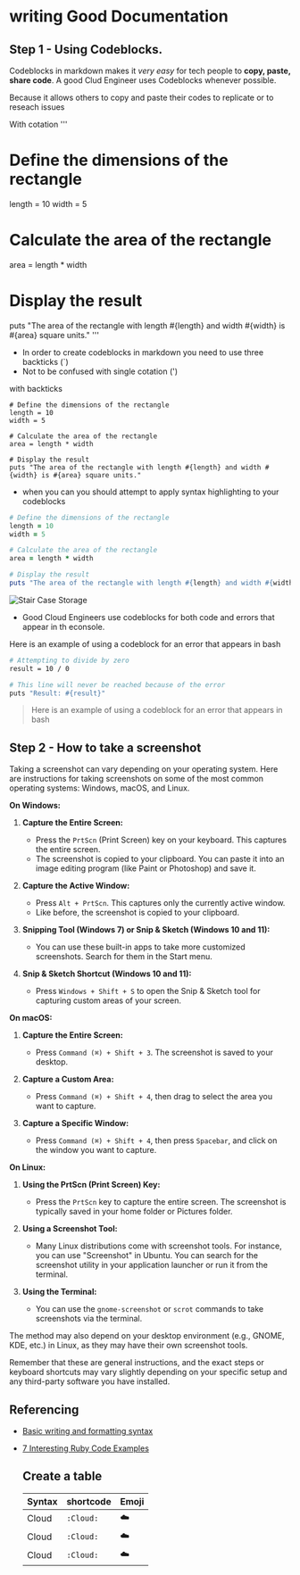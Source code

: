 # writing Good Documentation

## Step 1 - Using Codeblocks.

Codeblocks in markdown makes it *very easy* for tech people to **copy, paste, share code**.
A good Clud Engineer uses Codeblocks whenever possible.

Because it allows others to copy and paste their codes to replicate or to reseach issues

With cotation
'''
# Define the dimensions of the rectangle
length = 10
width = 5

# Calculate the area of the rectangle
area = length * width

# Display the result
puts "The area of the rectangle with length #{length} and width #{width} is #{area} square units."
'''

 - In order to create codeblocks in markdown you need to use three backticks (`)
 - Not to be confused with single cotation (')


with backticks
```
# Define the dimensions of the rectangle
length = 10
width = 5

# Calculate the area of the rectangle
area = length * width

# Display the result
puts "The area of the rectangle with length #{length} and width #{width} is #{area} square units."
```

- when you can you should attempt to apply syntax highlighting to your codeblocks

``` ruby
# Define the dimensions of the rectangle
length = 10
width = 5

# Calculate the area of the rectangle
area = length * width

# Display the result
puts "The area of the rectangle with length #{length} and width #{width} is #{area} square units."
```

  ![Stair Case Storage](https://github.com/Judy-Aza/github-docs-example/assets/51134112/4a5d7169-eeca-427b-8471-053cb3e24911)

- Good Cloud Engineers use codeblocks for both code and errors that appear in th econsole.

Here is an example of using a codeblock for an error that appears in bash
  ```bash
# Attempting to divide by zero
result = 10 / 0

# This line will never be reached because of the error
puts "Result: #{result}"
```
>Here is an example of using a codeblock for an error that appears in bash

## Step 2 - How to take a screenshot

Taking a screenshot can vary depending on your operating system. Here are instructions for taking screenshots on some of the most common operating systems: Windows, macOS, and Linux.

**On Windows:**

1. **Capture the Entire Screen:**
   - Press the `PrtScn` (Print Screen) key on your keyboard. This captures the entire screen.
   - The screenshot is copied to your clipboard. You can paste it into an image editing program (like Paint or Photoshop) and save it.

2. **Capture the Active Window:**
   - Press `Alt + PrtScn`. This captures only the currently active window.
   - Like before, the screenshot is copied to your clipboard.

3. **Snipping Tool (Windows 7) or Snip & Sketch (Windows 10 and 11):**
   - You can use these built-in apps to take more customized screenshots. Search for them in the Start menu.

4. **Snip & Sketch Shortcut (Windows 10 and 11):**
   - Press `Windows + Shift + S` to open the Snip & Sketch tool for capturing custom areas of your screen.

**On macOS:**

1. **Capture the Entire Screen:**
   - Press `Command (⌘) + Shift + 3`. The screenshot is saved to your desktop.

2. **Capture a Custom Area:**
   - Press `Command (⌘) + Shift + 4`, then drag to select the area you want to capture.

3. **Capture a Specific Window:**
   - Press `Command (⌘) + Shift + 4`, then press `Spacebar`, and click on the window you want to capture.

**On Linux:**

1. **Using the PrtScn (Print Screen) Key:**
   - Press the `PrtScn` key to capture the entire screen. The screenshot is typically saved in your home folder or Pictures folder.

2. **Using a Screenshot Tool:**
   - Many Linux distributions come with screenshot tools. For instance, you can use "Screenshot" in Ubuntu. You can search for the screenshot utility in your application launcher or run it from the terminal.

3. **Using the Terminal:**
   - You can use the `gnome-screenshot` or `scrot` commands to take screenshots via the terminal.

The method may also depend on your desktop environment (e.g., GNOME, KDE, etc.) in Linux, as they may have their own screenshot tools.

Remember that these are general instructions, and the exact steps or keyboard shortcuts may vary slightly depending on your specific setup and any third-party software you have installed.
## Referencing
- [Basic writing and formatting syntax](https://docs.github.com/en/get-started/writing-on-github/getting-started-with-writing-and-formatting-on-github/basic-writing-and-formatting-syntax)
- [7 Interesting Ruby Code Examples](https://www.rubyguides.com/2019/02/ruby-code-examples/)

  ## Create a table

  | Syntax      | shortcode | Emoji|
  | ----------- | ----------- | ----------- |
  | Cloud      | `:Cloud:`     | :cloud: |
  | Cloud      | `:Cloud:`     | :cloud: |
  | Cloud      | `:Cloud:`     | :cloud: |
